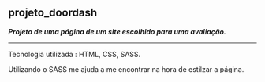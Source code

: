 ## projeto_doordash

***Projeto de uma página de um site escolhido para uma avaliação.***

---
Tecnologia utilizada : 
HTML,
CSS,
SASS.

Utilizando o SASS me ajuda a me encontrar na hora de estilzar a página.
